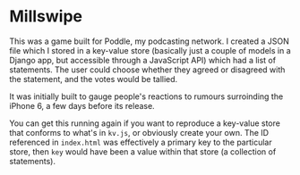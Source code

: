 Millswipe
=========

This was a game built for Poddle, my podcasting network. I created a JSON file
which I stored in a key-value store (basically just a couple of models in a
Django app, but accessible through a JavaScript API) which had a list of
statements. The user could choose whether they agreed or disagreed with the
statement, and the votes would be tallied.

It was initially built to gauge people's reactions to rumours surroinding the
iPhone 6, a few days before its release.

You can get this running again if you want to reproduce a key-value store that
conforms to what's in `kv.js`, or obviously create your own. The ID referenced
in `index.html` was effectively a primary key to the particular store, then
`key` would have been a value within that store (a collection of statements).
